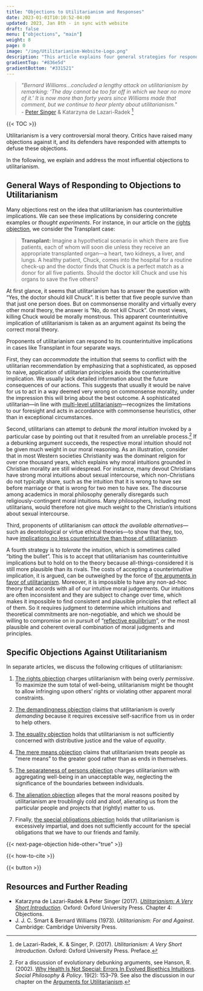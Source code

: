 ```yaml
---
title: "Objections to Utilitarianism and Responses"
date: 2023-01-01T10:10:52-04:00
updated: 2023, Jan 8th - in sync with website
draft: false
menu: ["objections", "main"]
weight: 8
page: 0
image: "/img/Utilitarianism-Website-Logo.png"
description: "This article explains four general strategies for responding to objections to utilitarianism, before introducing the most influential specific objections to the theory."
gradientTop: "#836e5d"
gradientBottom: "#331521"
---
```


> _"Bernard Williams...concluded a lengthy attack on utilitarianism by remarking: ‘The day cannot be too far off in which we hear no more of it.’ It is now more than forty years since Williams made that comment, but we continue to hear plenty about utilitarianism."_ \
> \- [Peter Singer](/utilitarian-thinker/peter-singer) & Katarzyna de Lazari-Radek [^1]

{{< TOC >}}

Utilitarianism is a very controversial moral theory. Critics have raised many objections against it, and its defenders have responded with attempts to defuse these objections.

In the following, we explain and address the most influential objections to utilitarianism.

## General Ways of Responding to Objections to Utilitarianism

Many objections rest on the idea that utilitarianism has counterintuitive implications. We can see these implications by considering concrete examples or _thought experiments_. For instance, in our article on the [rights objection](/objections-to-utilitarianism/rights), we consider the Transplant case:

> **Transplant:** Imagine a hypothetical scenario in which there are five patients, each of whom will soon die unless they receive an appropriate transplanted organ⁠—a heart, two kidneys, a liver, and lungs. A healthy patient, Chuck, comes into the hospital for a routine check-up and the doctor finds that Chuck is a perfect match as a donor for all five patients. Should the doctor kill Chuck and use his organs to save the five others?

At first glance, it seems that utilitarianism has to answer the question with “Yes, the doctor should kill Chuck”. It is better that five people survive than that just one person does. But on commonsense morality and virtually every other moral theory, the answer is “No, do not kill Chuck”. On most views, killing Chuck would be morally monstrous. This apparent counterintuitive implication of utilitarianism is taken as an argument against its being the correct moral theory.

Proponents of utilitarianism can respond to its counterintuitive implications in cases like Transplant in four separate ways.

First, they can _accommodate_ the intuition that seems to conflict with the utilitarian recommendation by emphasizing that a sophisticated, as opposed to naive, application of utilitarian principles avoids the counterintuitive implication. We usually lack detailed information about the future consequences of our actions. This suggests that usually it would be naive for us to act in a way deemed very wrong on commonsense morality, under the impression this will bring about the best outcome. A sophisticated utilitarian—in line with [multi-level utilitarianism](/types-of-utilitarianism#multi-level-utilitarianism-versus-single-level-utilitarianism)—recognizes the limitations to our foresight and acts in accordance with commonsense heuristics, other than in exceptional circumstances.

Second, utilitarians can attempt to _debunk the moral intuition_ invoked by a particular case by pointing out that it resulted from an unreliable process.[^2] If a debunking argument succeeds, the respective moral intuition should not be given much weight in our moral reasoning. As an illustration, consider that in most Western societies Christianity was the dominant religion for over one thousand years, which explains why moral intuitions grounded in Christian morality are still widespread. For instance, many devout Christians have strong moral intuitions about sexual intercourse, which non-Christians do not typically share, such as the intuition that it is wrong to have sex before marriage or that is wrong for two men to have sex. The discourse among academics in moral philosophy generally disregards such religiously-contingent moral intuitions. Many philosophers, including most utilitarians, would therefore not give much weight to the Christian’s intuitions about sexual intercourse.

Third, proponents of utilitarianism can _attack the available alternatives_—such as deontological or virtue ethical theories—to show that they, too, have [implications no less counterintuitive than those of utilitarianism](/arguments-for-utilitarianism#the-poverty-of-the-alternatives).

A fourth strategy is to _tolerate_ the intuition, which is sometimes called “biting the bullet”. This is to accept that utilitarianism has counterintuitive implications but to hold on to the theory because all-things-considered it is still more plausible than its rivals. The costs of accepting a counterintuitive implication, it is argued, can be outweighed by the force of [the arguments in favor of utilitarianism](/arguments-for-utilitarianism). Moreover, it is impossible to have any non-ad-hoc theory that accords with all of our intuitive moral judgements. Our intuitions are often inconsistent and they are subject to change over time, which makes it impossible to find consistent and plausible principles that reflect all of them. So it requires judgment to determine which intuitions and theoretical commitments are non-negotiable, and which we should be willing to compromise on in pursuit of “[reflective equilibrium](/arguments-for-utilitarianism#introduction-moral-methodology-amp-reflective-equilibrium)”, or the most plausible and coherent overall combination of moral judgments and principles.

## Specific Objections Against Utilitarianism

In separate articles, we discuss the following critiques of utilitarianism:

1. [The rights objection](/objections-to-utilitarianism/rights) charges utilitarianism with being overly _permissive_. To maximize the sum total of well-being, utilitarianism might be thought to allow infringing upon others’ rights or violating other apparent moral constraints.

2. [The demandingness objection](/objections-to-utilitarianism/demandingness) claims that utilitarianism is overly _demanding_ because it requires excessive self-sacrifice from us in order to help others.

3. [The equality objection](/objections-to-utilitarianism/equality) holds that utilitarianism is not sufficiently concerned with distributive justice and the value of _equality_.

4. [The mere means objection](/objections-to-utilitarianism/mere-means) claims that utilitarianism treats people as “mere means” to the greater good rather than as ends in themselves.

5. [The separateness of persons objection](/objections-to-utilitarianism/separateness-of-persons) charges utilitarianism with aggregating well-being in an unacceptable way, neglecting the significance of the boundaries between individuals.

6. [The alienation objection](/objections-to-utilitarianism/alienation) alleges that the moral reasons posited by utilitarianism are troublingly cold and aloof, alienating us from the particular people and projects that (rightly) matter to us.

7. Finally, [the special obligations objection](/objections-to-utilitarianism/special-obligations) holds that utilitarianism is excessively impartial, and does not sufficiently account for the special obligations that we have to our friends and family.

{{< next-page-objection hide-other="true" >}}

{{< how-to-cite >}}

{{< button >}}

## Resources and Further Reading

- Katarzyna de Lazari-Radek & Peter Singer (2017). _[Utilitarianism: A Very Short Introduction](https://global.oup.com/academic/product/utilitarianism-a-very-short-introduction-9780198728795?cc=de&lang=en&)_. Oxford: Oxford University Press. Chapter 4: Objections.
- J. J. C. Smart & Bernard Williams (1973). _Utilitarianism: For and Against_. Cambridge: Cambridge University Press.

[^1]: de Lazari-Radek, K. & Singer, P. (2017). _Utilitarianism: A Very Short Introduction_. Oxford: Oxford University Press. Preface.
[^2]: For a discussion of evolutionary debunking arguments, see Hanson, R. (2002). [Why Health Is Not Special: Errors In Evolved Bioethics Intuitions](http://mason.gmu.edu/~rhanson/bioerr.pdf). _Social Philosophy & Policy_. 19(2): 153–79. See also the discussion in our chapter on the [Arguments for Utilitarianism](/arguments-for-utilitarianism#evolutionary-debunking-arguments).

